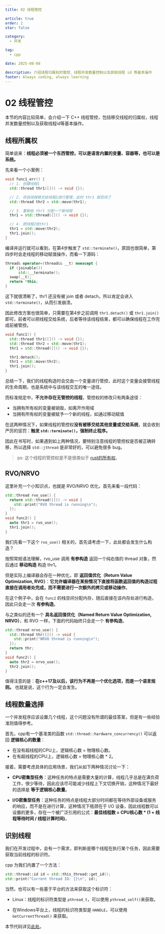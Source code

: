 ```yaml
---
title: 02 线程管控

article: true
order: 2
star: false

category:
  - 并发

tag:
  - cpp

date: 2025-08-08

description: 介绍线程归属权的管控、线程并发数量控制以及获取线程 id 等基本操作
footer: Always coding, always learning
---
```


<!-- more -->

# 02 线程管控

本节的内容比较简单，会介绍一下 C++ 线程管控，包括移交线程的归属权，线程并发数量控制以及获取线程id等基本操作。

## 线程所属权

简单说来：**线程必须被一个东西管控，可以是语言内置的变量、容器等，也可以是系统。**

先来看一个小案例：

```cpp
void func1_err() {
  // 1. 创建线程1
  std::thread thr1([]() -> void {});

  // 2. 将该线程移交给线程2进行管理，此时 thr1 就空闲了
  std::thread thr2 = std::move(thr1);

  // 3. 重新给 thr1 分配一个新线程
  thr1 = std::thread([]() -> void {});

  // 4. 把线程2给thr1
  thr1 = std::move(thr2);
  thr1.join();
}
```

编译并运行就可以看到，在第4步触发了 `std::terminate()`，原因也很简单，第四步时会走线程的移动赋值操作，而看一下源码：

```cpp
thread& operator=(thread&& __t) noexcept {
  if (joinable())
      std::__terminate();
  swap(__t);
  return *this;
}
```

这下就很清晰了，thr1 还没有被 join 或者 detach，所以肯定会进入 `std::terminate()`，从而引发崩溃。

因此修改方案也很简单，只需要在第4步之前调用 `thr1.detach()` 或 `thr1.join()` 即可，前者可以把线程交给系统，后者等待该线程结束，都可以确保线程在工作完成前被管控。

```cpp
void func1() {
  std::thread thr1([]() -> void {});
  std::thread thr2 = std::move(thr1);
  thr1 = std::thread([]() -> void {});

  thr1.detach();
  thr1 = std::move(thr2);
  thr1.join();
}
```

总结一下，我们的线程构造时会交由一个变量进行管控，此时这个变量会接管线程的生命周期，也是系统中与该线程交互的唯一途径。

而标准规定中，**不允许存在无管控的线程**，管控权的修改只有两条途径：

- 当拥有所有权的变量被销毁，如离开作用域
- 当拥有所有权的变量被赋予一个新的线程，如通过移动赋值

在这两种情况下，如果线程的管控权**没有被移交给其他变量或交给系统**，就会收到严厉的惩罚：**触发 `std::terminate()`，强制终止程序。**

因此在书写时，如果遇到如上两种情况，要特别注意线程的管控权是否被正确转移，所以选择 `std::jthread` 是非常好的，可以避免很多 bug。

> ps: 这个线程的管控权是不是很类似于 [rust的所有权](https://kbchulan.github.io/ClBlogs/blogs-main/rust/05-rust.html#%E6%89%80%E6%9C%89%E6%9D%83%E5%8E%9F%E5%88%99)。

## RVO/NRVO

这里补充一个小知识点，也就是 RVO/NRVO 优化，首先来看一段代码：

```cpp
std::thread rvo_use() {
  return std::thread([]() -> void {
    std::print("RVO thread is running\n");
  });
}
void func2() {
  auto thr1 = rvo_use();
  thr1.join();
}
```

我们先看一下这个 `rvo_use()` 相关的，首先请考虑一下，此处都会发生什么构造？

按照常规语法理解，rvo_use 调用 **有参构造** 返回一个纯右值的 thread 对象，然后通过 **移动构造** 构造 thr1。

但是实际上编译器会存在一种优化，即 **返回值优化（Return Value Optimization, RVO）**：**它允许编译器在某些情况下直接将函数返回值的构造过程直接在调用者处完成，而不需要进行一次额外的拷贝或移动操作**。

在这个例子中，会在 `func2` 的栈空间分配内存，随后直接在该内存处进行构造，因此只会走一次 **有参构造**。

与之类似的还有一个 **具名返回值优化（Named Return Value Optimization, NRVO）**，和 RVO 一样，下面的代码始终只会走一个 **有参构造**。

```cpp
std::thread nrvo_use() {
  std::thread thr([]() -> void {
    std::print("NRVO thread is running\n");
  });
  return thr;
}
void func2() {
  auto thr2 = nrvo_use();
  thr2.join();
}
```

值得注意的是：**在c++17及以后，该行为不再是一个优化选项，而是一个语言规则。** 也就是说，这个行为一定会发生。

## 线程数量选择

一个并发程序应该设置几个线程，这个问题没有所谓的最佳答案，但是有一些经验准则值得参考。

首先，cpp有一个基准类的函数 `std::thread::hardware_concurrency()` 可以返回 **逻辑核心的数量**：

- 在没有超线程的CPU上，逻辑核心数 = 物理核心数。
- 在有超线程的CPU上，逻辑核心数 = 物理核心数 * 2。

接着，需要考虑具体的应用场景，我们从如下两种情况讨论一下：

- **CPU密集型任务**：这种任务的特点是需要大量的计算，线程几乎总是在满负荷工作，很少等待，因此应该尽可能减少线程上下文切换开销，这种情况下最好的选择是 **等于逻辑核心数量**。

- **I/O密集型任务**：这种任务的特点是线程大部分时间都在等待外部设备或服务的响应，而不是在进行计算，这种情况下瓶颈在于 I/O 设备，因此线程数可以设置的更多，存在一个被广泛引用的公式：**最佳线程数 = CPU核心数 * (1 + 线程等待时间 / 线程计算时间)**。

## 识别线程

我们在开发过程中，会有一个需求，即判断是哪个线程在执行某个任务，因此需要获取当前线程的标识符。

cpp 为我们内置了一个方法：

```cpp
std::thread::id id = std::this_thread::get_id();
std::print("Current thread ID: {}\n", id);
```

当然，也可以有一些基于平台的方法来获取这个标识符：

- Linux：线程的标识符类型是 `pthread_t`，可以使用 `pthread_self()`来获取。

- 在Windows平台上，线程的标识符类型是 `HANDLE`，可以使用 `GetCurrentThread()` 来获取。

本节代码详见[此处](https://github.com/KBchulan/ClBlogs-Src/blob/main/blogs-main/concurrent/02-thread-control/main.cc)。
